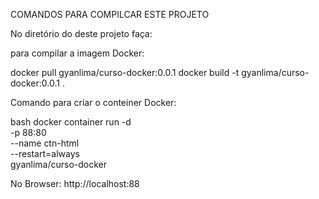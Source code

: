 
COMANDOS PARA COMPILCAR ESTE PROJETO

No diretório do deste projeto faça:

para compilar a imagem Docker:
 
docker pull gyanlima/curso-docker:0.0.1
docker build -t gyanlima/curso-docker:0.0.1 .

 
Comando para criar o conteiner Docker:
 
bash
docker container run -d \
 -p 88:80 \
 --name ctn-html \
 --restart=always \
 gyanlima/curso-docker


 No Browser: 
http://localhost:88